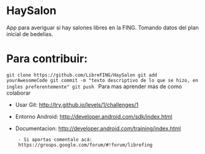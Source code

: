 HaySalon
=========

App para averiguar si hay salones libres en la FING. Tomando datos del plan inicial de bedelias.


Para contribuir:
=================

  `git clone https://github.com/LibreFING/HaySalon
   git add yourAwesomeCode
   git commit -m "texto descriptivo de lo que se hizo, en ingles preferentemente"
   git push
`
Para mas aprender mas de como colaborar
- Usar Git:  http://try.github.io/levels/1/challenges/1
- Entorno Android: http://developer.android.com/sdk/index.html
- Documentacion:  http://developer.android.com/training/index.html

       - Si aportas comentalo acá: 
       https://groups.google.com/forum/#!forum/librefing

  
